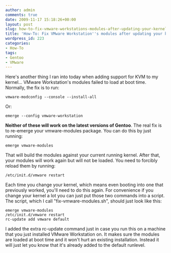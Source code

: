 ```yaml
---
author: admin
comments: true
date: 2009-11-17 15:18:26+00:00
layout: post
slug: how-to-fix-vmware-workstations-modules-after-updating-your-kernel-on-gentoo
title: 'How-To: Fix VMware Workstation''s modules after updating your kernel on Gentoo'
wordpress_id: 223
categories:
- How-To
tags:
- Gentoo
- VMware
---
```


Here's another thing I ran into today when adding support for KVM to my kernel... VMware Workstation's modules failed to load at boot time.  Normally, the fix is to run:

    
    vmware-modconfig --console --install-all


Or:

    
    emerge --config vmware-workstation


**Neither of these will work on the latest versions of Gentoo**.  The real fix is to re-emerge your vmware-modules package.  You can do this by just running:

    
    emerge vmware-modules


That will build the modules against your current running kernel.  After that, your modules will work again but will not be loaded.  You need to forcibly reload them by running:

    
    /etc/init.d/vmware restart


Each time you change your kernel, which means even booting into one that previously worked, you'll need to do this again.  For convenience if you change your kernel a lot you can just put those two commands into a script.  The script, which I call "fix-vmware-modules.sh", should just look like this:

    
    emerge vmware-modules
    /etc/init.d/vmware restart
    rc-update add vmware default


I added the extra rc-update command just in case you run this on a machine that you just installed VMware Workstation on.  It makes sure the modules are loaded at boot time and it won't hurt an existing installation.  Instead it will just let you know that it's already added to the default runlevel.
